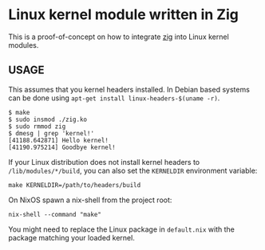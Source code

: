 # Linux kernel module written in Zig

This is a proof-of-concept on how to integrate [zig](https://ziglang.org/) into
Linux kernel modules.

## USAGE

This assumes that you kernel headers installed.
In Debian based systems can be done using `apt-get install linux-headers-$(uname -r)`.

```console
$ make
$ sudo insmod ./zig.ko
$ sudo rmmod zig
$ dmesg | grep 'kernel!'
[41188.642871] Hello kernel!
[41190.975214] Goodbye kernel!
```

If your Linux distribution does not install kernel headers to
`/lib/modules/*/build`, you can also set the `KERNELDIR` environment variable:

```console
make KERNELDIR=/path/to/headers/build
```

On NixOS spawn a nix-shell from the project root:

```console
nix-shell --command "make"
```

You might need to replace the Linux package in `default.nix` with the package matching your
loaded kernel.
